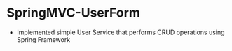 # SpringMVC-UserForm
 - Implemented simple User Service that performs CRUD operations using Spring Framework
